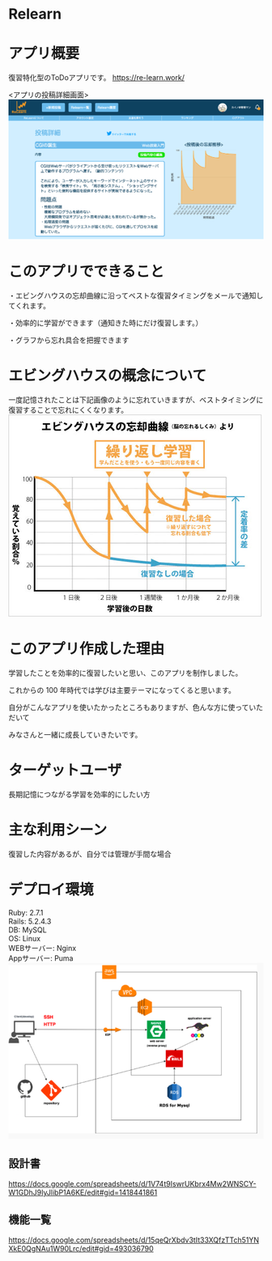 # Relearn

# アプリ概要

復習特化型のToDoアプリです。
https://re-learn.work/

<アプリの投稿詳細画面>
<img src="app/assets/images/スクリーンショット 2020-06-28 18.35.03.png" alt="アプリ一部写真" title="サンプル">

# このアプリでできること

・エビングハウスの忘却曲線に沿ってベストな復習タイミングをメールで通知してくれます。

・効率的に学習ができます（通知きた時にだけ復習します。）

・グラフから忘れ具合を把握できます

# エビングハウスの概念について
一度記憶されたことは下記画像のように忘れていきますが、ベストタイミングに復習することで忘れにくくなります。
<img src="app/assets/images/graph_image.jpg" alt="エビングハウス概念" title="サンプル">

# このアプリ作成した理由

学習したことを効率的に復習したいと思い、このアプリを制作しました。

これからの 100 年時代では学びは主要テーマになってくると思います。

自分がこんなアプリを使いたかったところもありますが、色んな方に使っていただいて

みなさんと一緒に成長していきたいです。

# ターゲットユーザ

長期記憶につながる学習を効率的にしたい方

# 主な利用シーン

復習した内容があるが、自分では管理が手間な場合

# デプロイ環境
Ruby: 2.7.1  
Rails: 5.2.4.3  
DB: MySQL  
OS: Linux  
WEBサーバー: Nginx  
Appサーバー: Puma  
<img src="app/assets/images/スクリーンショット 2020-06-28 16.51.55.png" alt="デプロイ環境" title="サンプル">

## 設計書

https://docs.google.com/spreadsheets/d/1V74t9IswrUKbrx4Mw2WNSCY-W1GDhJ9IyJlibP1A6KE/edit#gid=1418441861

## 機能一覧

<https://docs.google.com/spreadsheets/d/15qeQrXbdv3tIt33XQfzTTch51YNXkE0QgNAu1W90Lrc/edit#gid=493036790>